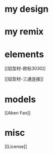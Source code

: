 

# my design






# my remix



# elements


[[铝型材-欧标3030]]

[[铝型材-三通连接]]



# models


[[Aben Fan]]




# misc

[[License]]



